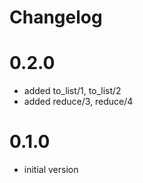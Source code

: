 # Changelog

# 0.2.0
- added to_list/1, to_list/2
- added reduce/3, reduce/4

# 0.1.0
- initial version
